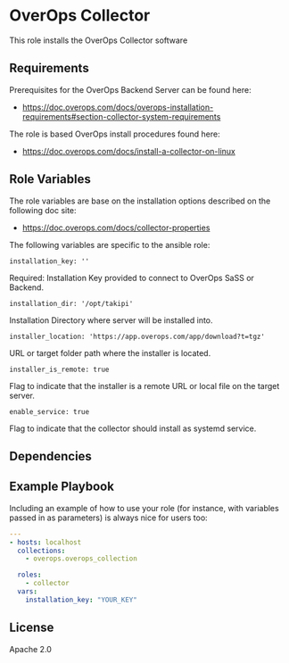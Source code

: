 OverOps Collector
=========

This role installs the OverOps Collector software

Requirements
------------
Prerequisites for the OverOps Backend Server can be found here:
* https://doc.overops.com/docs/overops-installation-requirements#section-collector-system-requirements


The role is based OverOps install procedures found here:
* https://doc.overops.com/docs/install-a-collector-on-linux


Role Variables
--------------

The role variables are base on the installation options described on the following doc site:
* https://doc.overops.com/docs/collector-properties

The following variables are specific to the ansible role:

    installation_key: ''

Required: Installation Key provided to connect to OverOps SaSS or Backend.

    installation_dir: '/opt/takipi'

Installation Directory where server will be installed into.

    installer_location: 'https://app.overops.com/app/download?t=tgz'

URL or target folder path where the installer is located.

    installer_is_remote: true

Flag to indicate that the installer is a remote URL or local file on the target server.

    enable_service: true

Flag to indicate that the collector should install as systemd service.


Dependencies
------------

Example Playbook
----------------

Including an example of how to use your role (for instance, with variables passed in as parameters) is always nice for users too:

```yaml
---
- hosts: localhost
  collections:
    - overops.overops_collection

  roles:
    - collector
  vars:
    installation_key: "YOUR_KEY"
```
License
-------

Apache 2.0